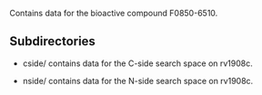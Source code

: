 Contains data for the bioactive compound F0850-6510.

## Subdirectories

- cside/ contains data for the C-side search space on rv1908c.

- nside/ contains data for the N-side search space on rv1908c.

